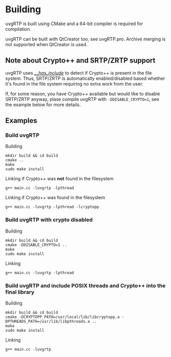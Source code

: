 # Building

uvgRTP is built using CMake and a 64-bit compiler is required for compilation.

uvgRTP can be built with QtCreator too, see uvgRTP.pro. Archive merging is not supported when QtCreator is used.

## Note about Crypto++ and SRTP/ZRTP support

uvgRTP uses [*__has_include*](https://en.cppreference.com/w/cpp/preprocessor/include) to detect if Crypto++ is present in the file system. Thus, SRTP/ZRTP is automatically enabled/disabled based whether it's found in the file system requiring no extra work from the user.

If, for some reason, you have Crypto++ available but would like to disable SRTP/ZRTP anyway, plase compile uvgRTP with `-DDISABLE_CRYPTO=1`, see the example below for more details.

## Examples

### Build uvgRTP

Building

```
mkdir build && cd build
cmake ..
make
sudo make install
```

Linking if Crypto++ was **not** found in the filesystem

```
g++ main.cc -luvgrtp -lpthread
```

Linking if Crypto++ was found in the filesystem

```
g++ main.cc -luvgrtp -lpthread -lcryptopp
```

### Build uvgRTP with crypto disabled

Building

```
mkdir build && cd build
cmake -DDISABLE_CRYPTO=1 ..
make
sudo make install
```

Linking

```
g++ main.cc -luvgrtp -lpthread
```

### Build uvgRTP and include POSIX threads and Crypto++ into the final library

Building

```
mkdir build && cd build
cmake -DCRYPTOPP_PATH=/usr/local/lib/libcryptopp.a -DPTHREADS_PATH=/usr/lib/libpthreads.a ..
make
sudo make install
```

Linking

```
g++ main.cc -luvgrtp
```
